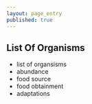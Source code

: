```yaml
---
layout: page_entry
published: true
---
```


## List Of Organisms

* list of organsisms
* abundance
* food source
* food obtainment
* adaptations